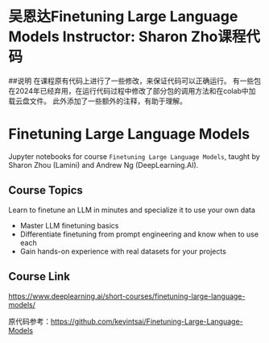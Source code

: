 # 吴恩达Finetuning Large Language Models Instructor: Sharon Zho课程代码

##说明
在课程原有代码上进行了一些修改，来保证代码可以正确运行。
有一些包在2024年已经弃用，在运行代码过程中修改了部分包的调用方法和在colab中加载云盘文件。
此外添加了一些额外的注释，有助于理解。

# Finetuning Large Language Models

Jupyter notebooks for course `Finetuning Large Language Models`, taught by Sharon Zhou (Lamini) and Andrew Ng (DeepLearning.AI).

## Course Topics

Learn to finetune an LLM in minutes and specialize it to use your own data

- Master LLM finetuning basics
- Differentiate finetuning from prompt engineering and know when to use each
- Gain hands-on experience with real datasets for your projects

## Course Link

https://www.deeplearning.ai/short-courses/finetuning-large-language-models/

原代码参考：https://github.com/kevintsai/Finetuning-Large-Language-Models

